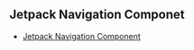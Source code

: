 ## Jetpack Navigation Componet

-  [Jetpack Navigation Component](https://velog.io/@hoyaho/Jetpack-Navigation-Component)
